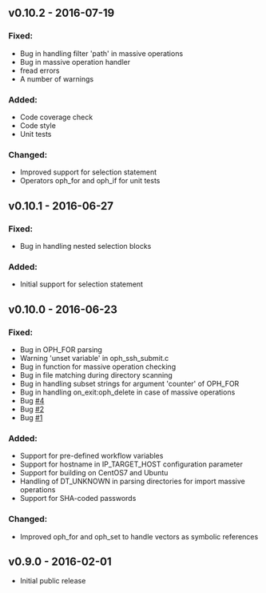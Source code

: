 
## v0.10.2 - 2016-07-19

### Fixed:

- Bug in handling filter 'path' in massive operations
- Bug in massive operation handler
- fread errors
- A number of warnings

### Added:

- Code coverage check
- Code style
- Unit tests

### Changed:

- Improved support for selection statement
- Operators oph_for and oph_if for unit tests

## v0.10.1 - 2016-06-27

### Fixed:

- Bug in handling nested selection blocks

### Added:

- Initial support for selection statement

## v0.10.0 - 2016-06-23

### Fixed:

- Bug in OPH_FOR parsing
- Warning 'unset variable' in oph_ssh_submit.c
- Bug in function for massive operation checking
- Bug in file matching during directory scanning
- Bug in handling subset strings for argument 'counter' of OPH_FOR
- Bug in handling on_exit:oph_delete in case of massive operations
- Bug [\#4](https://github.com/OphidiaBigData/ophidia-server/issues/4)
- Bug [\#2](https://github.com/OphidiaBigData/ophidia-server/issues/2)
- Bug [\#1](https://github.com/OphidiaBigData/ophidia-server/issues/1)

### Added:

- Support for pre-defined workflow variables
- Support for hostname in IP_TARGET_HOST configuration parameter
- Support for building on CentOS7 and Ubuntu
- Handling of DT_UNKNOWN in parsing directories for import massive operations
- Support for SHA-coded passwords

### Changed:

- Improved oph_for and oph_set to handle vectors as symbolic references

## v0.9.0 - 2016-02-01

- Initial public release
